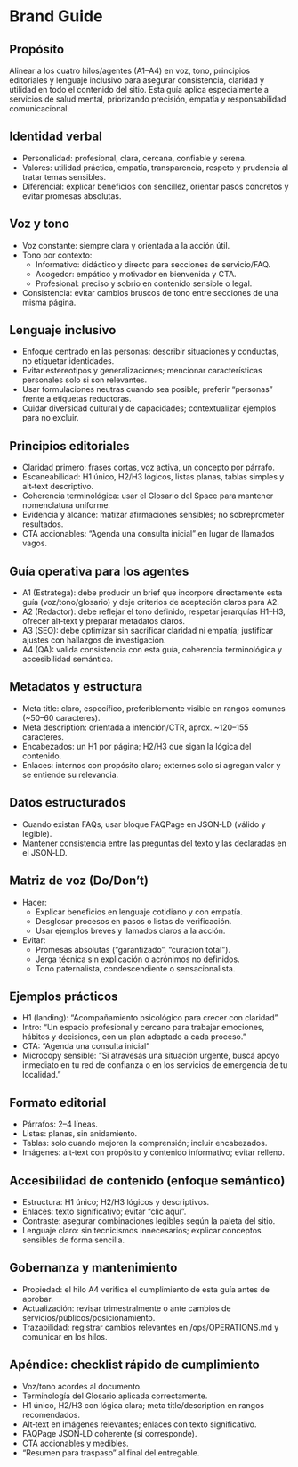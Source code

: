 # Brand Guide

## Propósito
Alinear a los cuatro hilos/agentes (A1–A4) en voz, tono, principios editoriales y lenguaje inclusivo para asegurar consistencia, claridad y utilidad en todo el contenido del sitio. Esta guía aplica especialmente a servicios de salud mental, priorizando precisión, empatía y responsabilidad comunicacional.

## Identidad verbal
- Personalidad: profesional, clara, cercana, confiable y serena.
- Valores: utilidad práctica, empatía, transparencia, respeto y prudencia al tratar temas sensibles.
- Diferencial: explicar beneficios con sencillez, orientar pasos concretos y evitar promesas absolutas.

## Voz y tono
- Voz constante: siempre clara y orientada a la acción útil.
- Tono por contexto:
  - Informativo: didáctico y directo para secciones de servicio/FAQ.
  - Acogedor: empático y motivador en bienvenida y CTA.
  - Profesional: preciso y sobrio en contenido sensible o legal.
- Consistencia: evitar cambios bruscos de tono entre secciones de una misma página.

## Lenguaje inclusivo
- Enfoque centrado en las personas: describir situaciones y conductas, no etiquetar identidades.
- Evitar estereotipos y generalizaciones; mencionar características personales solo si son relevantes.
- Usar formulaciones neutras cuando sea posible; preferir “personas” frente a etiquetas reductoras.
- Cuidar diversidad cultural y de capacidades; contextualizar ejemplos para no excluir.

## Principios editoriales
- Claridad primero: frases cortas, voz activa, un concepto por párrafo.
- Escaneabilidad: H1 único, H2/H3 lógicos, listas planas, tablas simples y alt‑text descriptivo.
- Coherencia terminológica: usar el Glosario del Space para mantener nomenclatura uniforme.
- Evidencia y alcance: matizar afirmaciones sensibles; no sobreprometer resultados.
- CTA accionables: “Agenda una consulta inicial” en lugar de llamados vagos.

## Guía operativa para los agentes
- A1 (Estratega): debe producir un brief que incorpore directamente esta guía (voz/tono/glosario) y deje criterios de aceptación claros para A2.
- A2 (Redactor): debe reflejar el tono definido, respetar jerarquías H1–H3, ofrecer alt‑text y preparar metadatos claros.
- A3 (SEO): debe optimizar sin sacrificar claridad ni empatía; justificar ajustes con hallazgos de investigación.
- A4 (QA): valida consistencia con esta guía, coherencia terminológica y accesibilidad semántica.

## Metadatos y estructura
- Meta title: claro, específico, preferiblemente visible en rangos comunes (~50–60 caracteres).
- Meta description: orientada a intención/CTR, aprox. ~120–155 caracteres.
- Encabezados: un H1 por página; H2/H3 que sigan la lógica del contenido.
- Enlaces: internos con propósito claro; externos solo si agregan valor y se entiende su relevancia.

## Datos estructurados
- Cuando existan FAQs, usar bloque FAQPage en JSON‑LD (válido y legible).
- Mantener consistencia entre las preguntas del texto y las declaradas en el JSON‑LD.

## Matriz de voz (Do/Don’t)
- Hacer:
  - Explicar beneficios en lenguaje cotidiano y con empatía.
  - Desglosar procesos en pasos o listas de verificación.
  - Usar ejemplos breves y llamados claros a la acción.
- Evitar:
  - Promesas absolutas (“garantizado”, “curación total”).
  - Jerga técnica sin explicación o acrónimos no definidos.
  - Tono paternalista, condescendiente o sensacionalista.

## Ejemplos prácticos
- H1 (landing): “Acompañamiento psicológico para crecer con claridad”
- Intro: “Un espacio profesional y cercano para trabajar emociones, hábitos y decisiones, con un plan adaptado a cada proceso.”
- CTA: “Agenda una consulta inicial”
- Microcopy sensible: “Si atravesás una situación urgente, buscá apoyo inmediato en tu red de confianza o en los servicios de emergencia de tu localidad.”

## Formato editorial
- Párrafos: 2–4 líneas.
- Listas: planas, sin anidamiento.
- Tablas: solo cuando mejoren la comprensión; incluir encabezados.
- Imágenes: alt‑text con propósito y contenido informativo; evitar relleno.

## Accesibilidad de contenido (enfoque semántico)
- Estructura: H1 único; H2/H3 lógicos y descriptivos.
- Enlaces: texto significativo; evitar “clic aquí”.
- Contraste: asegurar combinaciones legibles según la paleta del sitio.
- Lenguaje claro: sin tecnicismos innecesarios; explicar conceptos sensibles de forma sencilla.

## Gobernanza y mantenimiento
- Propiedad: el hilo A4 verifica el cumplimiento de esta guía antes de aprobar.
- Actualización: revisar trimestralmente o ante cambios de servicios/públicos/posicionamiento.
- Trazabilidad: registrar cambios relevantes en /ops/OPERATIONS.md y comunicar en los hilos.

## Apéndice: checklist rápido de cumplimiento
- Voz/tono acordes al documento.
- Terminología del Glosario aplicada correctamente.
- H1 único, H2/H3 con lógica clara; meta title/description en rangos recomendados.
- Alt‑text en imágenes relevantes; enlaces con texto significativo.
- FAQPage JSON‑LD coherente (si corresponde).
- CTA accionables y medibles.
- “Resumen para traspaso” al final del entregable.

